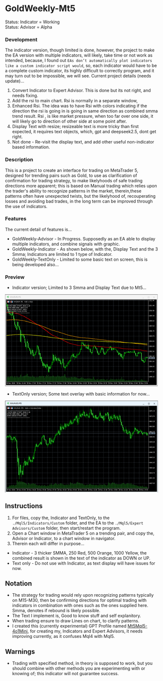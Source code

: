 # GoldWeekly-Mt5
Status: Indicator = Working
<BR>Status: Advisor = Alpha

### Development
The indicator version, though limited is done, however, the project to make the EA version with multiple indicators, will likely, take time or not work as intended, because, I found out `EAs don’t automatically plot indicators like a custom indicator script would`, so, each indicator would have to be a complete custom indicator, its highly difficult to correctly program, and it may turn out to be impossible, we will see. Current project details (needs update)...
1. Convert Indicator to Expert Advisor. This is done but its not right, and needs fixing.
2. Add the rsi to main chart. Rsi is normally in a separate window, 
3. Enhanced Rsi. The idea was to have Rsi with colors indicating if the direction the rsi is going in is going in same direction as combined smma trend result. Rsi , is like market pressure, when too far over one side, it will likely go to direction of other side at some point after. 
4. Display Text with resize; resizeable text is more tricky than first expected, it requires text objects, which, gpt and deepseek2.5, dont get right. 
5. Not done - Re-visit the display text, and add other useful non-indicator based information.

### Description
This is a project to create an interface for trading on MetaTrader 5, designed for trending pairs such as Gold, to use as clarification of confirmation for trading strategy, to make likelyhoods of safe trading directions more apparent; this is based on Manual trading which relies upon the trader's ability to recognize patterns in the market, therein,these patterns often have unexpected twists, but the likelyhood of, recouperating losses and avoiding bad trades, in the long term can be improved through the use of indicators.

### Features
The current detail of features is... 
- GoldWeekly-Advisor - In Progress. Supposedly as an EA able to display multiple indicators, and combine signals with graphic.
- GoldWeekly-Indicator - As shown below, with the, Display Text and the 3 Smma; Indicators are limited to 1 type of Indicator. 
- GoldWeekly-TextOnly - Limited to some basic text on screen, this is being developed also...

### Preview
- Indicator version; Limited to 3 Smma and Display Text due to Mt5...

![indicator preview](media/Indicator.png)

- TextOnly version; Some text overlay with basic information for now...

![indicator preview](media/TextOnly.png)

## Instructions
1. For files, copy the, Indicator and TextOnly, to the `./Mql5/Indicators/Custom` folder, and the EA to the `./Mql5/Expert Advisors/Custom` folder, then start/restart the program.  
2. Open a Chart window in MetaTrader 5 on a trending pair, and copy the, Advisor or Indicator, to a chart window in navigator.
3. Therein each will differ in purpose...
- Indicator - 3 thicker SMMA, 250 Red, 500 Orange, 1000 Yellow, the combined result is shown in the text of the indicator as DOWN or UP.
- Text only - Do not use with Indicator, as text display will have issues for now.

## Notation
- The strategy for trading would rely upon recognizing patterns typically on M15-M30, then be confirming directions for optimal trading with indicators in combination with ones such as the ones supplied here. Smma, denotes if rebound is likely possible. 
- The Text I implement is, Good to know stuff and self explanitory. 
- When trading ensure to draw Lines on chart, to clarify patterns.
- I created this (currently experimental) GPT Profile named [Mt5Mql5-4o1Mini](https://chatgpt.com/g/g-Un4YwjMNH-mt5mql5-4o1mini), for creating my, Indicators and Expert Advisors, it needs improving currently, as it confuses Mql4 with Mql5.

## Warnings
- Trading with specified method, in theory is supposed to work, but you should combine with other methods you are experimenting with or knowing of; this indicator will not guarantee success.
